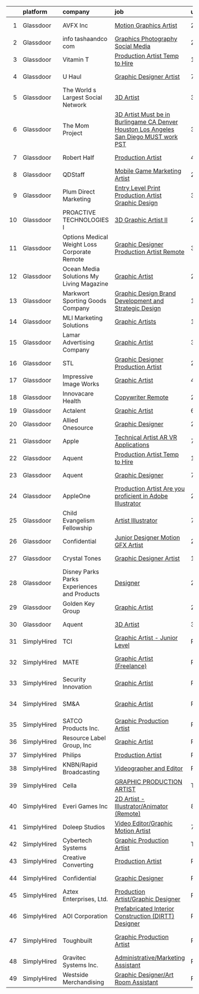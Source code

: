 

|    | platform    | company                                         | job                                                                                                                                                                                                                                                                                                                                                                                                                                                                                                                                                                                                                                                                                                                                                                                                                                                                                                                                                                                                                                                                                                                                                                                                                                                                                                                                                        | update_time   | location                   |
|---:|:------------|:------------------------------------------------|:-----------------------------------------------------------------------------------------------------------------------------------------------------------------------------------------------------------------------------------------------------------------------------------------------------------------------------------------------------------------------------------------------------------------------------------------------------------------------------------------------------------------------------------------------------------------------------------------------------------------------------------------------------------------------------------------------------------------------------------------------------------------------------------------------------------------------------------------------------------------------------------------------------------------------------------------------------------------------------------------------------------------------------------------------------------------------------------------------------------------------------------------------------------------------------------------------------------------------------------------------------------------------------------------------------------------------------------------------------------|:--------------|:---------------------------|
|  1 | Glassdoor   | AVFX  Inc                                       | [Motion Graphics Artist](https://www.glassdoor.com/partner/jobListing.htm?pos=102&ao=1110586&s=58&guid=00000181518722a48c3f60d74bcd6217&src=GD_JOB_AD&t=SR&vt=w&ea=1&cs=1_2b88584e&cb=1654930220030&jobListingId=1007926262434&cpc=7F406056C5176881&jrtk=3-0-1g58oe8mor0rr801-1g58oe8n4r0l7800-dbab5dc2e8271f66--6NYlbfkN0Cp_WSJKd_Pz82imZmURPbhd3kYBsiZi4lpMLOH6vOlLMqbuwfEg4rdSTUnp_WncT3NkuUY7tQpbu5AlZUjzXG6VIVleUHLOLB7IMddSUyqaUi5Ja7yZjAmPmTGNmPSdPS9gdz_2ZDJCL88lBZNb_gWUlkjI-oMLeDuPm554Tdw6501ZpYqIGkv-Rzz4ocS3TO5u_sGLC4ZCX2K4k2MNjCMTgPaY1kwXVC1cxU-tizNMmUqG80rM3-5AbAUss-AXxnkzZ-_KwqMQFKkghbWtm-32ABa2wHuScIDsQOGUEabAhbD3o-QHTWKj6FTDC_REXA4AeU--S5NQjN27twPCxIQM-U-eUoIsDmL4ZOpldve2bKmBqC6UE0wYpt9-NmVXxgd9cbLUy0-wSc5j_qqg1fJwuv8GurdLcjAY19sSIIg5ulZOF-gvCDCTkDdRw9hGu_CNiUKSPBWvH3HkwK3EOqF4xMQS9HARfhAUn71C1o8a5QNPDrFMdq88WjoMVfjvcOjNmosSEw_xg%3D%3D)                                                                                                                                                                                                                                                                                                                                                                                                                                                                              | 2d            | Woburn, MA                 |
|  2 | Glassdoor   | info tashaandco com                             | [Graphics Photography Social Media](https://www.glassdoor.com/partner/jobListing.htm?pos=111&ao=1110586&s=58&guid=00000181518722a48c3f60d74bcd6217&src=GD_JOB_AD&t=SR&vt=w&cs=1_03475647&cb=1654930220032&jobListingId=1007932622990&cpc=A938E184CF850189&jrtk=3-0-1g58oe8mor0rr801-1g58oe8n4r0l7800-b5adb2ab91ff0cc2--6NYlbfkN0DK2C-pmrF0sqrfJr4Li3c4X7YMnrkXddQXZaL_6xg-NZtklDZSx_yiPocXKeJyu8FUgRoWISCA0cnlmpcHWg4DlysMp1CUMz3bvs-mVqVZhHtp0TIMTeSzcirHbafNKntrY84WXrCqzAuJAH9NuDkGoE1mEygd8KEVTshAkM92zw_lHzqmSbxHKfqPOGbXe9CzA-yPArUkrVvxw_SDaDzT2sBD18KHkAsTIrWuTo_6_SWsfTK0r9hnwgWrwRjFcNqUf1U3Kd_8Kf0BpxdHlqDR4eiCZwjjfCO7wf46A6X6NlDzmx_Evf_1PLz8lI0p1T4qTPVIKnFxzueFZEj5bwKP7DWuPyIDH9af5UBWBNAQkFBvynzmOokKOe8GUEu8ijTyWOZelBLw44quwAjuZ3nNv_dz9B-AlLC8xzC1FtXeH9kLdMrPzagZzKgF75Sa-Gpj5XimMl6AY5VYcDja3RCknCSOgbb2p5HTsUjlZvP4h9iGW9MITk8ZkhNT40NquAeuNf4KJP2LgP8ONKismhYHz-n6ywE1W6-AHYNCKD3bRo7ooxqRt2JSaHYH8SU8QSC8y_3lgwAgS_yDtb8BhXYLp47ZYeaVvGhuh2sMknxAXRTLj9CS-wTf)                                                                                                                                                                                                                                                                                                                                                                    | 24h           | Glendale, CA               |
|  3 | Glassdoor   | Vitamin T                                       | [Production Artist   Temp to Hire](https://www.glassdoor.com/partner/jobListing.htm?pos=130&ao=1110586&s=58&guid=00000181518722a48c3f60d74bcd6217&src=GD_JOB_AD&t=SR&vt=w&cs=1_d55dd0dd&cb=1654930220035&jobListingId=1007929828108&cpc=334ABAF5D42DC775&jrtk=3-0-1g58oe8mor0rr801-1g58oe8n4r0l7800-80b4b259f5b0cac3--6NYlbfkN0DMrcEu7yrtATojKJA7cEzGQ3FdRGWLh0CZQInL4ECGI6k5tN82kdM0OKoro5eXmjq8qgvVcJv7soaDQoOT9IJYu4OgkKBGr8ROpPoHV7P0wo-KgIwle3lUnqva9VvlR7so19wfxzIWywOItfuZDo9gbYdWR4akK9s19ALW7aq1AsrGUFvmgVC5gbPcDOHQrVGrXCIRHJbNM6-ZbbiB9ieacyoVzTaAjGRIv13u7UuQH98bEcs0eKxr6NAJzJW94-uyh9R3pskWufkGAjs7Us-czf4hX2_bD-Cw4afdwJDor7w6CehQTlll42Yobde1hN1uJv7Ry6jA0Gm2qeTmrU9lLJWrcP8YSBiSfLAXGZGyxpEFleW2IMEtNHnPyTpb7THrjNHURvBFMfUbMEVsl_MdA_5kmKXxpxrI4d-uURODCKCbqhyjuMJwgIRYSC_m4LwaLzQkgazAXXlk6PC1uHx_)                                                                                                                                                                                                                                                                                                                                                                                                                                                                                                                                     | 1d            | Remote                     |
|  4 | Glassdoor   | U Haul                                          | [Graphic Designer Artist](https://www.glassdoor.com/partner/jobListing.htm?pos=109&ao=1110586&s=58&guid=00000181518722a48c3f60d74bcd6217&src=GD_JOB_AD&t=SR&vt=w&ea=1&cs=1_50831c78&cb=1654930220032&jobListingId=1007916344584&cpc=76BDADE3D6D9A820&jrtk=3-0-1g58oe8mor0rr801-1g58oe8n4r0l7800-8a76b55ff389de8c--6NYlbfkN0DdoLzd2nH_jHSLwr2EyTkavNA8xpnfBmQyA5D2SPCveOxHL4tv6IjMcKZQGFW77gFFHJHXnCS-11Gi-s2fYfFgdLyAedSMdsBX1FCcFZZYWUINUXZ3Qs5CX-e_1B-Wir8ng92LG4me5RD4BvtuuQLfB1ky7aTDVWdhKTERyWA9AQqPBCnNurfICzhuApAMIwMYcVMQUe75HypgSa78yBa4yrW1isdcQGbW38OJ9NGU4gg6FIDf8Iipa4xkHzdX3OG9ESYwHPWGtY8RJ0YlJXM7d2Niimezwy4pzWYPDXQqPVs--0rzgqPSLeDHRw8ORgX0j27JGtPxZNxIJ2aG19OHHzkt8tgwzXCBnhGGED25IFawo43D9VkSSy7pzq5D0j5pZ3Drixvc2g1jP5KIRRIH4FkeeTXCmg5K64xdxPpVfhs7NkIGsR28SgXw56JdpHQAUJTE_GDBoR7FVb7k1th1z94SIw0bPTRvl7H1ckzjM3fWWf6dT62XvQGZIRzTMabh_MxpymeEUitjmv_3_ju81nbJj2t3Uh8%3D)                                                                                                                                                                                                                                                                                                                                                                                                                                                           | 7d            | Phoenix, AZ                |
|  5 | Glassdoor   | The World s Largest Social Network              | [3D Artist](https://www.glassdoor.com/partner/jobListing.htm?pos=129&ao=1110586&s=58&guid=00000181518722a48c3f60d74bcd6217&src=GD_JOB_AD&t=SR&vt=w&ea=1&cs=1_49616077&cb=1654930220035&jobListingId=1007924957249&cpc=6FC5BA77C9A4CD78&jrtk=3-0-1g58oe8mor0rr801-1g58oe8n4r0l7800-858c380c038b388d--6NYlbfkN0DSgjPPcnEdvoK3uuxfISLALE6pB1FR7YSHOr_tSg5_QGIhoz_2VqUepdcKLBLI_zSSVFw7-WLb8BIRAvvetqTWu7iJUAIU9I4_3r0Dct5Lbsdfz5WJSyWD7nvBD0cL54Gx-UtGopiPAaZsvuw8Rr_dnhjUARZaG5grSEGD9ZgUiy7Crlt50XLuG7W55mdrJ8pJr4qwAg4CB5_N6YqDa86FegB6BpMNkzD-5GN2Ube26WQ3zxIU0O6JVQroz0W37QxGdpBT5RxCxnPoovxrfGc5NJ4CkEoxouV21vCMrm56D5wCFf-DVvfpRxn_P76VUspoce_G2hbSIgz04JCJAAjc6ZQgugoLSV0X79DTU6uT6xhrHR45F1cDtFY98K5IJ7n5wQDR1ej_XPD4-NrF74inIEtkvQyZ5eZdPKXU1YkG_95Pll7e8hwuxVhexGaZ8leowQzkRLSLBhlncRFVuhvLARsJw8ao0YRziaTCPwWx2dMj9ohIBNmjPgGhQU8UnQxQIzKTN8wzOhlj5DMA8AD-BT7VWaJWivAvswN8p2acyPq-OHGgW1-9Mjd0nVTwxC0bbZiAwm_TyNDTgX1Ejj0Y)                                                                                                                                                                                                                                                                                                                                                                                                                       | 3d            | New York, NY               |
|  6 | Glassdoor   | The Mom Project                                 | [3D Artist  Must be in Burlingame  CA  Denver  Houston  Los Angeles  San Diego  MUST work PST ](https://www.glassdoor.com/partner/jobListing.htm?pos=115&ao=1110586&s=58&guid=00000181518722a48c3f60d74bcd6217&src=GD_JOB_AD&t=SR&vt=w&cs=1_fbee3c02&cb=1654930220033&jobListingId=1007924745062&cpc=4B86475FAF393599&jrtk=3-0-1g58oe8mor0rr801-1g58oe8n4r0l7800-c22d9d6cd90262c9--6NYlbfkN0BDp_epf89aHDQhKpPegNJQ_ldQpEFZQsM9OcONMGxWx6pU56EKHF58QjVdAUvn2gX4Hp8zqE7BuBQ3iuLx9XPnUqhR3SKgRWQN4pv_X5sWc0fM6ny78sHAqZsswZ8L0jJgLQzsJTZ4yt34_lnJdCZPw2Wcp4-8g3-TzoN2FX5gKfFOwtmDdg_OoBS_-ixmQrr3_IWV0NPtFfwNjvq_w5rPwD85jEjVGhbOeog64Em7EQiCFPI6iyyI9xbGAdDd4Pujg9-l3shU7SjClugMFGLXqIK0muqx3ORYl67Fl9EWB7IcXZPcklMunUZTRyXb-61oWvVvt3zQDjaNoZhBNKl17ikzjIiFWm76zuBNVyzaPm9UXxkDZqxivCDezSew-d-jwRCuQTQxtHQaxihm0XmSnTp_z__MBGbxWgf7hnuLg0gTn_Iuh1CWuGPv2w4qh4FzJ_WQNosQqgytWYoMBV6lYBSe8GiQF65evPgnXpYp_jqV5VIfmDl9smkUL5roSiJtpv3hbG5LneED0mjIeYkY6D1rqQXSslyPFeQ0DE3sWZrkfIbYr_ONNHxIo1S6qeRAl0t_BBED_A%3D%3D)                                                                                                                                                                                                                                                                                                                                            | 3d            | Denver, CO                 |
|  7 | Glassdoor   | Robert Half                                     | [Production Artist](https://www.glassdoor.com/partner/jobListing.htm?pos=118&ao=1110586&s=58&guid=00000181518722a48c3f60d74bcd6217&src=GD_JOB_AD&t=SR&vt=w&ea=1&cs=1_7d5ccab3&cb=1654930220034&jobListingId=1007921126142&cpc=723ADC3DFE402989&jrtk=3-0-1g58oe8mor0rr801-1g58oe8n4r0l7800-9e620ca374cd7825--6NYlbfkN0CpzDdaQkua3np5pkmj49lKioZwmwxQ-yx5plwbYmV_M3J4KuacFLtDcwqdyD9Va36X3bpQxvPOq9Hb4qfYK1amOudV1KjVKTd1lBn4ONqNlO6-zcQXBAvyhHaPcigul6WmYG0kd813byP-DC6VL3UAFKTuI3RmxMKMXfYUJSZYJBVZg-4ubJb7ho5rCwTFIpENtncqulr1vPG7ObMU2YocclzAw-Vm_IP5EJoMCTSFxSq9znpjsrqy-KbimK_bgkys5JPzrTXT1uGwsNDMj5rD-zwF-HyKH48ttetXKhy0EjyKQFrC6BZy2jnOhZMrg31LYQGmpX28INdGP0mued3kxMWyKhUyOBCEfgS1S_8SXnIYIVa2GG3YLsGcg4WUtVeA6t20fgGG2J_svt63Qd0VXqgYNamu2oBPUS-ztvqGx6_bsLyi0nSEhOjijUV-9Wr06z5d90gjsSj6FgTRbnvJmG5jmCEmjKrCq4k1bVyBlPt3aZs_ANkKJCjT7xdTI-tsK_pQQ0SSmBwD4jEriOtonA_7a1oP81DB5T1CjIRDpBOeYz7uONIv)                                                                                                                                                                                                                                                                                                                                                                                                                                               | 4d            | Danvers, MA                |
|  8 | Glassdoor   | QDStaff                                         | [Mobile Game Marketing Artist](https://www.glassdoor.com/partner/jobListing.htm?pos=112&ao=1110586&s=58&guid=00000181518722a48c3f60d74bcd6217&src=GD_JOB_AD&t=SR&vt=w&ea=1&cs=1_c65476b0&cb=1654930220033&jobListingId=1007925681453&cpc=D69957E0862862E0&jrtk=3-0-1g58oe8mor0rr801-1g58oe8n4r0l7800-d4cef82acad1337c--6NYlbfkN0BK9GXDcakwdiqmeo8o-2GvkYnmPkq7xevAHdeF_847qgEqLohpJSeRa_4UMspghyFw5UsPEDIXN0E9yhOL3jdh8DAyFyS5rO5tQv08Yr52lr5JbCFugtYaqDo_i78zFnbSqbMVre11TXZYK0hFJ-gQ68MRkljFqI6g4ti_YJElK0M2-robKPaMYcBLySlcAcATIlVenxGbhTshPD0opdJbLz0jQYOCCyufbO1qFUaTgsnl6eNHDbKr_YAl2B4Cn01qAM6KwBQY4SxLf9isg6z8qMhaRjQgMRriu7kuIzcCkUTIiaXUViECVR4fyzaE_g1iWQmgo59MluP9c7Ua7VNgf4qzLux0CbCjIVPAmdSnmDEamjdcz3pFedZQNHDN8V7LQwGcli4qY9ThpPggv6RYHqsqgU_RrO4xP2XtaIy7VikBv9lHqaWi23qX3SHxyHQOwHkA-4xagmQJ7-N4i6Mwo6BU_G4gPlUxjGIbVbVyDw%3D%3D)                                                                                                                                                                                                                                                                                                                                                                                                                                                                                                        | 2d            | Las Vegas, NV              |
|  9 | Glassdoor   | Plum Direct Marketing                           | [Entry Level Print Production Artist  Graphic Design ](https://www.glassdoor.com/partner/jobListing.htm?pos=105&ao=1110586&s=58&guid=00000181518722a48c3f60d74bcd6217&src=GD_JOB_AD&t=SR&vt=w&ea=1&cs=1_44035b09&cb=1654930220031&jobListingId=1007924158190&cpc=292036AD7E8A5303&jrtk=3-0-1g58oe8mor0rr801-1g58oe8n4r0l7800-025b2854ab4af68b--6NYlbfkN0AkNekLWFCmja_zhTmJDlgMhuagNtasBphCgyw4ng3mjntqv5sr8qIVO5SNn1iiAjedUhTsCA5gZ79dluTgbpx5EXZ-VYMiA8ByR6JmhgRiaOkDz7wv8r7tQT2lAyGsK9ePRH8nnvvUznrS_Y0Pvy3w0_wxkTlrM8KULBc_JdGcEenF_tORw6z69AYtLFere63JUzvVEYqzpuYSOT5dy0hmy2V5155E0xm_DwaRXSObOOCL4h8s-zubgDqsNN3jXu0u5S8OuKvKQpQWOeQ5yZHqTw7mD51csZY58m44ps4oPyvokvqSJsYSOK78iMDYXwr6Uykdrho_jAzOxR8d797L_1sDrg13KcpwwT-iS3cMe-Myp6C7_BPiof6qZs8zoCSExAaLHKydG4wOnTLSoBDvgURBTsXXe9Wga4pQVV9Q3zkMsN_UyKL7SUmAZGzSOSsJP-IGqvO3F3p4uo_Ds_d1LoSjoE5SECEHIvve6YfhD__1aXtr86aw97a0fSVbS0mYlzO-dBESOtvpAWYSUrYjmWEbBzKCEEQ%3D)                                                                                                                                                                                                                                                                                                                                                                                                                              | 3d            | Fall River, MA             |
| 10 | Glassdoor   | PROACTIVE TECHNOLOGIES  I                       | [3D Graphic Artist II](https://www.glassdoor.com/partner/jobListing.htm?pos=101&ao=1110586&s=58&guid=00000181518722a48c3f60d74bcd6217&src=GD_JOB_AD&t=SR&vt=w&ea=1&cs=1_1317ed65&cb=1654930220030&jobListingId=1007932102258&cpc=B72124DFC812C29A&jrtk=3-0-1g58oe8mor0rr801-1g58oe8n4r0l7800-fc57daa599a84766--6NYlbfkN0D4rPC9Q9uQLlgWvNxCF4dREk9VHC1nFTR2yi_SPW4ovZYWOA3md7j5hYSoLFTy1SEpb-D4i6sDEn5sJ1vn8teXPWlHwihRT8KRIC-Xf9leLufGRP-m0H2SuQsaB0VTanm0DP0HU57Zc5WgqF_pVlSKtSKKK-Qww_d5iwycywxM3-e3G1LiDZfnGx82yq7cekhM9_bPLJuGwWkaB53OfdQqszNUEcThA1nW_L155wADaaYcB0zCzPcqcSXEvTAYGh6csbtRoXgBh4E5L2xacL9ZpWoR_L3Th-KnDs2KvCOF3P5i6AL8MYBVroian5t35ywPg14DythAysE6pLjb0M8YXPrkwPtWRmsheVzTGrlQb0iMC1djNGvrREqFMyDDCoRhKo6Q49bX98AJPRXPMBrMudAcUJIzFDDTWsfQiItgouBrNgT0jy4TgrTB7iTjTv5AHUjosSZ81__jY_pF0nusGR0OqAnyL0QKMP9AHYomHFZE2gnecdcpn1hGK5FOz1xCRqLNoLmZ4w%3D%3D)                                                                                                                                                                                                                                                                                                                                                                                                                                                                                | 24h           | Oviedo, FL                 |
| 11 | Glassdoor   | Options Medical Weight Loss   Corporate  Remote | [Graphic Designer Production Artist   Remote](https://www.glassdoor.com/partner/jobListing.htm?pos=106&ao=1110586&s=58&guid=00000181518722a48c3f60d74bcd6217&src=GD_JOB_AD&t=SR&vt=w&cs=1_eeae5432&cb=1654930220030&jobListingId=1007924226699&cpc=1120CD366D53BFD9&jrtk=3-0-1g58oe8mor0rr801-1g58oe8n4r0l7800-2bf8d94c5823c0bf--6NYlbfkN0AmAiFrx6EDHmlxYwsl_Sd7CYI91iAkAKqr5ypBzonM2K9-h3HOtVLToDNI3o_6pzCXzk4SrtVfH8J3kFo5wEMzD0DvpkXXecRMRlEjc7mH5J1zl8BnTgvlx2HxHTYNpVDskgwnFMZtj7k9Sc_s5P8ya22oMSSDmAVyrsZbNQaW9oTPC9sKCFNLDXQlymv8J1yXU6WCdK8IWkrJtdaT3pg6gzPB83mx2nqmrVnqGnrfKu1YMnxBKpprYddpVdaeCGkkTJ5SLnal7XDfHijvO44s6eNYQA6JtxTIAVHMZSOgn61Sb50jMQfx0qwH613GOlw4wmGANNomE9quMiRSsfLKA6jPfMcxBd94oGj0oz2eLA3rnmP4sUCC8O4PfyYtdUOcrbP5t1mEAt2lEQhXZrkVPrdv_XgB8kV62q7DEYj-wekLF48rqKQmDntmIo2pKQ2U0BNjQ-MHIOilalSh3m806fzOuMgSNB2ZZ222FkJ_Sxq76vaFcbfKwT_FVHNjEVO7HVDkznvFmPBsALaEUhlyNQz7IKd_Ine7XYt_upGYgU9f0cLNTxIKIP3tbyZw_t2nSXCEBrmfPu21Sk69Rpgr89QhucooFAvGKsceKpSCdLmffmfem1kGCmAEDqqT0YwxqOJxDnPHAw%3D%3D)                                                                                                                                                                                                                                                                                                                              | 3d            | Saint Petersburg, FL       |
| 12 | Glassdoor   | Ocean Media Solutions My Living Magazine        | [Graphic Artist](https://www.glassdoor.com/partner/jobListing.htm?pos=110&ao=1110586&s=58&guid=00000181518722a48c3f60d74bcd6217&src=GD_JOB_AD&t=SR&vt=w&ea=1&cs=1_9ab740d6&cb=1654930220033&jobListingId=1007925950140&cpc=ACAF1607C5C1E404&jrtk=3-0-1g58oe8mor0rr801-1g58oe8n4r0l7800-eb879306b9d7f423--6NYlbfkN0A32pofIWc4FEEEA6gblhyHUZWp-EgF3CT6QfVh9Ajy3j5UQyWt9sCGvIZc-JbKtUDxlc8BrD0GE9U5AWz8hZoad27a9fDBulRHTb7P6dyPyElCoSVfNOvljtC8rDEHVOr25TM5gN3fSBRkaLjEVFhQLSXzpRJ9VL4mVJ7HRrL1wQ_35y9PkJNQG2_KSpIFRK4wFXg8OgpkMh2oZLwLh3N6BIo8fBVm6mr1JjyfKVruCkABp5ukjh4NnurzHViPaxuMBs1iu7X6egx559GS4tRrz_5XVGU9Ivx5tIUD4kMPSG4wSxn1JUkKGWM96O5O5mNcY9rIQ95vj1AtWMEg4bH8ccqjaNIn35LxNgaH_LdvHUzUfSRO8-8HGneJuel8qEGDcPU3IXtG5CPhbJ01n2jeAWZl_Xe79MMKTtGorNe7Oj45pa-puU6NNSIqGaPjdmCL9KVWGlfF4PG4SvWLTCiz40SL2i5-8Vg9fwdp9UkI4RaC2yaMFDKoHCX1CZKOPrk%3D)                                                                                                                                                                                                                                                                                                                                                                                                                                                                                                    | 2d            | Stuart, FL                 |
| 13 | Glassdoor   | Markwort Sporting Goods Company                 | [Graphic Design  Brand Development and Strategic Design](https://www.glassdoor.com/partner/jobListing.htm?pos=107&ao=1110586&s=58&guid=00000181518722a48c3f60d74bcd6217&src=GD_JOB_AD&t=SR&vt=w&ea=1&cs=1_0ab5f737&cb=1654930220032&jobListingId=1007929692642&cpc=C5F9C09AE97B3D2F&jrtk=3-0-1g58oe8mor0rr801-1g58oe8n4r0l7800-fee509ae2571e99c--6NYlbfkN0A8WYZ2rpQsuIfnqsCApCWa5a0-5gQDG9ubXTgUlplDkWYANOFKxeqHplWuW_QTRjwPL1i6OKgVwFdzMe6a9o6z0SWaEZvsMBPC9Y_oyUa4xczndG_xzcfyBTBtH52YLAiiuBp4e3bJk0P0PQhdkdIr4QGIUVy4zUX5zrgY5AOkVdmi2zBtDwkJmnudGi3z9yF10ExX7-iFrjZpgCeQeJ3WY_n5nxZvkscgFF1SGJzXj_IvDvYfZtjVU2zC3oKuZwBTIIla0F2MWTb_IR4d1YOCieRPhbcSY3h5dQV7grAEx5JMETW7KiYuWeUwBYWjiwJSNr4jeFTUj0sYkw3NjYjB-tP2biwbReIqbV2biveTiHayC5Ri8fnFmozdk4EVuf1jZEwq8ULhxuNGGZ-1m-DTi2pCLDAfAdWJ-IqKE66xELYC_7-zYQMyt04NAFDjzTUNN0mOK2UXwc7kZw-eDUmmUwiDECHWx7xWvhT1m02ngBgTakZwvvHEjsVq3JlLYWw%3D)                                                                                                                                                                                                                                                                                                                                                                                                                                                            | 1d            | Saint Louis, MO            |
| 14 | Glassdoor   | MLI Marketing Solutions                         | [Graphic Artists](https://www.glassdoor.com/partner/jobListing.htm?pos=104&ao=1110586&s=58&guid=00000181518722a48c3f60d74bcd6217&src=GD_JOB_AD&t=SR&vt=w&ea=1&cs=1_34f12fc1&cb=1654930220031&jobListingId=1007929005162&cpc=214153447B1391FC&jrtk=3-0-1g58oe8mor0rr801-1g58oe8n4r0l7800-460c753043d52d4d--6NYlbfkN0D4nuovUOU2dPryPr7-xanE7ZFWASvaSyNm3BqXIbrO0qNFKDooDctcneaIxhT7dfiKBVguj5l1oi_Re1bA7JgRsGXiihjv9wmhV1IONOliwxOzJXDyq4JUUvQqsgttOJ03NS2qzBoZ6T7ueT7P6EONB5zQKZkoIHpaPrPdi_Ms3yuaq9ChyBlFt_KZu92USYfn2N9r47ignZh-tuNnVzp6O-imBQwIBL0gfOGqN9gz39s4ybZQJZd3RDUNHTBt34ApaWLhINvxNldvI2TX8nDw-SZYx5KVAbksSAU1cGAaWw2gsjILsBHY_XT4Fu1sbLskvaVtpKSzcGTXWZ2_UhNO6iUvLr8D_XoYM5LbsJNJ20xbPxo9_N2nwo7e0BHOg9O5jYbXI_olTc_ZBEeV4cKsw7IKBEjE6-ZOzym_Pqo9al7OQHNmni6pMc-_OotUrW4h-C4PGYZDFffir4lwryOWCMMFWIeEtPyv-l3ktnHzruHpwAl5e1Sr3H9OcwpPlfk%3D)                                                                                                                                                                                                                                                                                                                                                                                                                                                                                                   | 1d            | Tampa, FL                  |
| 15 | Glassdoor   | Lamar Advertising Company                       | [Graphic Artist](https://www.glassdoor.com/partner/jobListing.htm?pos=108&ao=1110586&s=58&guid=00000181518722a48c3f60d74bcd6217&src=GD_JOB_AD&t=SR&vt=w&cs=1_a4f16782&cb=1654930220031&jobListingId=1007924659233&cpc=F7A2269C793D5877&jrtk=3-0-1g58oe8mor0rr801-1g58oe8n4r0l7800-44c66324984db442--6NYlbfkN0AlSEHhhY1yHAA5lOBSEN9GLwz5jqd79F1Icsf8vBaraa97zJZ7RHCBUyaTjEkg08GOOd8pd2vQ0pvX85HbOWBOUxIBFp5JYdQcTQ9leSjeBdnGoTq6B8tdxFf79CvGi5Bh2MeHDSKuEOl7OCg4xXK5fm_kM9T0flvxHTwLz3VZEv8i8d4vPbqyJSaAe6mPu0G_uGKck5DMEDUc6HNe0D1yNXDHNTn-0e7Zu3VMpdvQ88zyXMRamzy5dBiiPB8NGPIC-Q1IIWMalt6g1C5FLtbhuAxFvPvLHigLgv_mGxrgYKHcO6MHsplSv0l7LpM4nEm8MpoEvlm3QKxq2GuCCoQ_iqiXotbN1_6zVIAJccnX9CS0doAD6w6Pw-jU6mzZ652EP26L4fUJbEyHDlXBz9tIVvDhh6h4IK1rVOHGWwA_sdH0sIdQWeYkZ5ChD8gXubh4SChmOZfmbw5q5CSowT2abCw0t4QFCWgyJ6OghOYbsOpLbuBfDklhCV2RRAy1k5ib16qz9NE-grpU7NkLnWlSLuQGrltuR_7ymwxW43hBLAuB2QYO14WfvixDB3MpBESQwjIZccaG2JzfcxTuI3JmiZ7_Pl8aYQhWdf7E1FZJNth0RnSVSNTme_gZAGisfmIJqNoZsqFZXhlQQWyQypsqkyELAxaIrDXu5Pvep2coVjVXVBYx8VfCVWplEnjYikjpnnkqVMC-HXMiE5Dwaw0vzxxHuUa5TjI%3D)                                                                                                                                                                                                                                                                         | 3d            | Baton Rouge, LA            |
| 16 | Glassdoor   | STL                                             | [Graphic Designer Production Artist](https://www.glassdoor.com/partner/jobListing.htm?pos=123&ao=1110586&s=58&guid=00000181518722a48c3f60d74bcd6217&src=GD_JOB_AD&t=SR&vt=w&ea=1&cs=1_a83f0243&cb=1654930220035&jobListingId=1007932080273&cpc=9DC6E4D8324653EE&jrtk=3-0-1g58oe8mor0rr801-1g58oe8n4r0l7800-7ac9f1a0490cf841--6NYlbfkN0CLppFco1JSXZjbcfvmRnd1cMSE_TSClu0xNGbU2mf6LfZt-GuGTDodmouAL6E5HUBbQTnGwoAzr4IOAkg91V2sXIYXf-RrgFbeHeKOag3HTQi9BzIyEQLGKwJEtCJ045V-WWHdJuNu2ha2tn9NVd8-TeUCnO_lpaSkJ3QQCxrsX-0j2jlDHN2KbjUYSS25SZp_KIYh305Ok7nlLyJ3FjgqqzWOJglZPdKWj5ar6-W4OQOxfny4ImzTsiY4thQe-Jg9Ol7yIaV-Cv8mzoTSGLbvYGEBcpjFkLvDjD74Bj2QYaJdkvRXt3NReWEuOAjxaueq67Wcpn5lYY0Tph7c8g_f3gD9unli-8PEukwrFzdXFbCXj8om8xIwbJmPeHB2YNS5eckCs534NfaFLw5GiSYgcpFSCpposuHwq_XLkR-U3MZeKbkx-q0HoyCI9MgTEJZlH_iB3D9sDIcU_i0OkG0wUxy_m721uqdARB70GuH6uCXKkhLxhhT6req5rnm7vE-MHu_EaspdBw%3D%3D)                                                                                                                                                                                                                                                                                                                                                                                                                                                                  | 24h           | Urbana, IL                 |
| 17 | Glassdoor   | Impressive Image Works                          | [Graphic Artist](https://www.glassdoor.com/partner/jobListing.htm?pos=103&ao=1110586&s=58&guid=00000181518722a48c3f60d74bcd6217&src=GD_JOB_AD&t=SR&vt=w&ea=1&cs=1_08c0b279&cb=1654930220031&jobListingId=1007921418081&cpc=1EC006BEB16B588D&jrtk=3-0-1g58oe8mor0rr801-1g58oe8n4r0l7800-e0d18effaf01f277--6NYlbfkN0DeXU0vMxLyKhfauY-dgUBa_3v1DHLtGGo4EP_Dl8CiY1CXhE0Alsdbjy7Ur-KNcVzs-wLUiW2Mefs6iQwK_mo8xhAovOrzAFQrhdTk4VH83DKzELDZ_NDLLUl0WffRb3H7p0-rVBt3fq6h4A5lVX7_XdlJRP_iNPQg2fSMdPbjtYVBsM01NjMBFJPQwT_gnDceBzGsBLP0nz5l4zpdvY4anFszNR3WW3yMsi8itpQ3GNM3Z4vpcbdCJHH0dbsoB1As-hzg1S9HEv0swqZpiQckFhgi5r3hrVQomg4BTlWYEg_nzALjjkyQz97KFSJKI9bF3VXttE2fgTA23VLCGEf-rrREVpHnrXKGfL7oBO7QAvXr1HtPmit9T8ty0YUCJqIZnX4bKIDo7JzU3civujWzI1Lo206KHAg7PBZunlFmW_nVQbqVywcjKk22dXruJsLiNS4gX2snt2mWzB3HkTt_7bofatrZDsthZLh8nMTsm28sdMTTHZpKNn68gSlM9eQ%3D)                                                                                                                                                                                                                                                                                                                                                                                                                                                                                                    | 4d            | Tyler, TX                  |
| 18 | Glassdoor   | Innovacare Health                               | [Copywriter   Remote](https://www.glassdoor.com/partner/jobListing.htm?pos=113&ao=1110586&s=58&guid=00000181518722a48c3f60d74bcd6217&src=GD_JOB_AD&t=SR&vt=w&cs=1_659b80d1&cb=1654930220033&jobListingId=1007926372220&cpc=A65DF3A704A48F9B&jrtk=3-0-1g58oe8mor0rr801-1g58oe8n4r0l7800-672ea568b117599d--6NYlbfkN0BY8SMHGet_hbalVjog_MhBW8Q2tuy8hln-z7q80f2jk62yBngQHB_2rTj5JF7sSxjKuEMUOtVkOa61vg4aMdXnANOpCP2PjlqExh6iGtyXEvxLlaPAeQ3f3CqZZwZwEaAC-ArPEjOTvpXgOnq4lh3mWwFqqzqZHNGuxwIDOgjmCzVwSv4cLQqQe84YkAhD4iQgyY0cObAp7PbA9k5YUNrFUX__qX1FAEBPXWNRsNFFn6FPvcggeCDX259zmNppDz2j4aLgX3ybTx31xzQIKsMkQLun_ICjsb6iIkR2VqxWJoECuQAp0n7YWoww8jF1AoNF-8Ob9w1ILlxoJ5qVPLoaMoTR5ww5a43kuRHR64gpr6X5fWOZGAwbuA6p6bbQwwauBwmgJfMI0kcuCaKVDm51s98XNFvPgsLwMSizCC8xNspQRu5duZCOXKW3DSHfXRgsY_Nif2GohjqPVTPl_iPUjPbhMaZFLkRTPb-VVA7ODGe_N_6i8OyrDAVrJGQ0MPVcVwU4Spa_qfaEd6_zSTSG)                                                                                                                                                                                                                                                                                                                                                                                                                                                                                  | 2d            | San Juan, PR               |
| 19 | Glassdoor   | Actalent                                        | [Graphic Artist](https://www.glassdoor.com/partner/jobListing.htm?pos=127&ao=1110586&s=58&guid=00000181518722a48c3f60d74bcd6217&src=GD_JOB_AD&t=SR&vt=w&ea=1&cs=1_3664d50a&cb=1654930220035&jobListingId=1007917526077&cpc=334ABAF5D42DC775&jrtk=3-0-1g58oe8mor0rr801-1g58oe8n4r0l7800-3ea5ef82c535fbbb--6NYlbfkN0ChYVx_I3yfZ_JDY3EFoivtqvi_stwnZ_kRt8Dowt_l_d1ydueao4NE-oUleRJ4yhg5jwzhgOLm2F4fOKcRBoQV8Yn9AgILnP6MULVtZsuXcfS63tVP9BfPg8NQsXLXUeNepZNRNEonJEepW3A9-4Xoikhr0ey4jvZ1_R-jtiMwnvXjQ5x-s0xsoAJF7rZXdYHrMPajCDBXmAJA651xdDNqLkQ-QivgxRUvOaqjRaRU-ZlZlFoB34UxUNmc13VaS_lmBeVg7F9rlldLum6oIHXqzOilfMWYuHOGXGb3KJqklH3df7gDMK6BDiDLFPXjDlGy1ePAqd0SpPLu_-ST-g3fJeBpOeIHGMS3CDr53GMFJxIlw-9DgAzDc2VzR-Y71z_-kvCp-H9bWelR5vQRBDx4Q2usW8k5vl_kNy57EcbVqkHzMZ0MG5JDL7K5MLrq1srQY-awZ6b2gNXeyIgh6eVxs3tcqJ0jtnbQR2iAet6OxEht-M3robeKEOZtCVnBxrmW9lnhlrrSUMwVIgQAV1f6dLW92atZQ_K7DWJqNOxy7wzzpOS0yvbAdfIRnpXUhzW9ifsXXrOXJCwI_wbIVY7APw6Ugmg_Ot3kl04AFrbr28n9GbAf3YuA_No7XacqpOqicFVZjouCke_IHAapG8DoSA5MDL714MOL7jPK3e2t_svkC6BjD0v8G46fnA4kww7SbWXUqaoAX1yTG-6cXrggDSDgPKh2LAhHlf6_w5etiblG4YhBeUGbOJ3LxcCv0He0Wfmv5E8mmphcRtMyQxEF4OQ4hwIpbrmtDz-4IpJSBuNQb3oA_8tuKprxj0Lge_dEkqz75ALJRyBgUy_Fwk-5ZSlXPbac58AstiBQ-PVMjzXhTXVpvAG_sSmUChfyMdBQfUOHJJhgik1Lyb-Xd_5aFX4ZB1M8cRBQtL9HYFXs-lcmc0q52TapMqKeZPbcuXsnZ_yBoenGbiZZ7quYRRytzHpgPaL1aBE%3D)    | 6d            | Corona, CA                 |
| 20 | Glassdoor   | Allied Onesource                                | [Graphic Designer](https://www.glassdoor.com/partner/jobListing.htm?pos=116&ao=1110586&s=58&guid=00000181518722a48c3f60d74bcd6217&src=GD_JOB_AD&t=SR&vt=w&ea=1&cs=1_2e4730b2&cb=1654930220034&jobListingId=1007932278915&cpc=84DBBAA61F05C438&jrtk=3-0-1g58oe8mor0rr801-1g58oe8n4r0l7800-4a5d291fa9b61088--6NYlbfkN0CK-8nPx1PXKPyVwi8YM4tCpnZRQ_DYusyN8hYEsp4F2XPfB-QtKAUSL9EmgeoF99iTP3LUglZCuU5Vamxrt_-th4u1kCYZFdubSYWKY3rDStlH1J3lpydb_u4Q_ASwCigZ7g446kZWX8HzM1YgM22r2ZwYnBeI9LPUu0Bs1FJpCrkfrmWtV4EfFuGmW4ukc-v5mpVHgjnckzrWjE_ENaST480Dno5Tf7bpb72SR3Or10juTfLfuebadb5yj1oZrzraguIOiBC9rczMw6uuklF2OzFoheE4Iq7iNcoTFeY20gB5teGRE8IkmKe6btXH0rXNzWFQ5Eitqqp3RGy-sc59jxwsTGnuyqcqHkJo-GsamW-abY2FgbDyNvJBpP-lCN1Ml54H76Qo0Wy1tvQW1HhVgJ4D-AvboLALBqIinjqs5Kr7XzWFaatHXz3UASbUoysPOvn1IebwyWQ-MDHzlWUVA_mM5KheQYlO3az9Td9O8fDJ88o0pAL1tM7Po3Y9bk-KH1gIjgwFrygTb-FA4hc1DJ843nYf_2sTb9SFzVTMrzjD0SfHDkFXKEikFOOOjDE%3D)                                                                                                                                                                                                                                                                                                                                                                                                                                  | 24h           | Kansas City, MO            |
| 21 | Glassdoor   | Apple                                           | [Technical Artist  AR VR Applications](https://www.glassdoor.com/partner/jobListing.htm?pos=125&ao=1110586&s=58&guid=00000181518722a48c3f60d74bcd6217&src=GD_JOB_AD&t=SR&vt=w&cs=1_6c757c33&cb=1654930220035&jobListingId=1007917011495&cpc=334ABAF5D42DC775&jrtk=3-0-1g58oe8mor0rr801-1g58oe8n4r0l7800-a59e7c263ff5d3a2--6NYlbfkN0BvKrLyj5gPmtZO9T8euul8TCxuuKNOtzRJOomxnwSEodTz2Bc-sPZl1dBMH13w-jPgyhYajQM8u_CPCRqzp5ncF_zS1Xh_PffPgRiD6ThO9UY_RSy3iMhe-ROSfhieEVL9HC8n8OsCOXNtITxMXwGWJMkP17mUy5Xe5TL-q2Iux8l3EQnm4Bm6OpfvdtQEaIoyB1a9zL9H8ThQPOgtgTKUA3ZHHO9tmBicani9D1tQZzDYpdcGC04ucjzMd1X7I7hn991gul6nNhei4IM0nhRl_NRWcQBFVoTvdlCJmkcS3kSpgEF1_ai7mGpHSMk1EJ9MRxs9QkLora_u9eLqtNpPbgHblAltXsez0cSx9YDcmLzEeTw5Wu5jJLf0PJU7je799Q5EirNK6hyiLNp3k8LQzzzGhNipAHlnh5B-ytKnszgQj8VWS6u4p3HkUKwHqjTu1mbNWJENQTyF8Sqd4-ced3dyqZBGfDOSgCngMJ4fj5JesGq9O5ApBPXRl1OAqE3gzJ-DsqUU9brEBqDT81i3BQapu2SXYWwm9JWWWMQkBLrYU7HrT9Go9CMrchHtsP0OGep2CIJAye_L9Ejug1QVlqQ0UQ_niLuA4DcUERBUAL3_U7LK6pbgSLOvBdOW_JjBF-GZUarV79ivAxm8SGpPaQLDDR-ObYOJKsU1ft0rD-uZD4vniWcokHRYOBS5GUDUTjLEmG99h-Mdh3Y41b86swa_T0wwg0OHGLK7z5y9JiSn8nJSklfuQ3iTh00nojSN2chJyk-u_vQ6vmUyFEfxPLfdZQ8Q73xlGrduZw1DJqUm0XphID9jo3drMrachCfBCWkR8WIS7ZH6DyxDwYlTVzcpFWCPhtx6IXI7ZDln55mDV9CRvoJD9QfECLpJyMrHd9te-ok80lUMVgSAuSmRfZPPd9xhC6jFQlsZDwo13XSiohLD_1wnkldJ6QllJ7ns9X90wIsUfUk1spKVGbWx) | 7d            | Seattle, WA                |
| 22 | Glassdoor   | Aquent                                          | [Production Artist   Temp to Hire](https://www.glassdoor.com/partner/jobListing.htm?pos=122&ao=1110586&s=58&guid=00000181518722a48c3f60d74bcd6217&src=GD_JOB_AD&t=SR&vt=w&cs=1_83fe117e&cb=1654930220034&jobListingId=1007930053511&cpc=FD1C1DA32C38CFA7&jrtk=3-0-1g58oe8mor0rr801-1g58oe8n4r0l7800-e426d98773c1b8d2--6NYlbfkN0DMrcEu7yrtATojKJA7cEzGQ3FdRGWLh0CZQInL4ECGI9gD0Wolx9R2EDT7B77c2cSOMP0fb3NsyaOM0Q23hw8QtHPvGYf-cj39OnUjcSTb6p8Kq28f135T7GwtiExQYpjBS9mvEgtccGpscBjSR6COknzwe43hw9soeX8PxZ0-wJEwXR_vOC1W3QmKGZfjhzUez41T6nddoZOnDpyheqICzv77NJf33jz4Pabp6V7yZFe9rZqczmkVSx6MW_ZOKTLlnmJZYC1Ji7amJfetGlQfGRdHeJD9kf6R8YE2H6sy1fPwGC2pum2ED9O-_uYrX1Uw8qAWkUNUvPtdlwSJkwTejBGjimSb0AUuVDXOEcxf-kjeh2SrtyYIyy2Bgq3uBykL2NRdw8rxAlFf44khN6_asc8_SbBuNS1NlkFzZHT5Tn2A-7593ojclP1-s2ompz_dhO86p1J3Xg%3D%3D)                                                                                                                                                                                                                                                                                                                                                                                                                                                                                                                                         | 1d            | Remote                     |
| 23 | Glassdoor   | Aquent                                          | [Graphic Designer](https://www.glassdoor.com/partner/jobListing.htm?pos=126&ao=1110586&s=58&guid=00000181518722a48c3f60d74bcd6217&src=GD_JOB_AD&t=SR&vt=w&cs=1_86538694&cb=1654930220035&jobListingId=1007916979152&cpc=47CFDC01B3F81FAC&jrtk=3-0-1g58oe8mor0rr801-1g58oe8n4r0l7800-f4f3791119af22e8--6NYlbfkN0DMrcEu7yrtATojKJA7cEzGQ3FdRGWLh0CZQInL4ECGI9gD0Wolx9R2v-Aex0-GK06z-GMLB_9ZwyBN_sYz1QDqgMJEvdYL-KDtOCPCzOhItwKyYIXY-4YS5n7JX19KbyrBK6BiGpLsqahtbkG9Neev7JhX0rxXwx4FgQ95og1_4MD2oauUDmwMMku6yTrPBDN-X55B-Hk73332jshSNW758hAy6-eTPPCirnr2axwgRN5kuROPhkyttzKysF4ZLyBbutplHmGn-SH_Pm076iVpSeBxfyKMKzUhpfwe19DYuhuuxjwJbHwwaAoCRj59nIxOdXWdVHzyTFOJoRLxr47DIPQtboDI-xeHovsMiQrP4Bc0kYdgyQKjuzrlGc6giOJm5Mf-cXDH15PH3WOY8TFs2Lktjtp6tGKCypv4-gyit-iHDqTFVE1zDOLUZHSjUZU2TW4LwTzUa49TW6GDIkXd)                                                                                                                                                                                                                                                                                                                                                                                                                                                                                                                                                     | 7d            | Escondido, CA              |
| 24 | Glassdoor   | AppleOne                                        | [Production Artist   Are you proficient in Adobe Illustrator ](https://www.glassdoor.com/partner/jobListing.htm?pos=128&ao=1110586&s=58&guid=00000181518722a48c3f60d74bcd6217&src=GD_JOB_AD&t=SR&vt=w&ea=1&cs=1_f3f3e962&cb=1654930220036&jobListingId=1007932623994&cpc=F41FEAB56D215062&jrtk=3-0-1g58oe8mor0rr801-1g58oe8n4r0l7800-ed4b46988ec6b6d6--6NYlbfkN0Akmm0SHSm6KXMG3PLe28cvsql5ALZY-VGg2iXYcU3b0_QqRwb6uEYTLIurolMOrvzH2o-5C7s3OaD6A_SJhUP-npxrlPeVcHX3Wdw7v2CERUuzcXOaYFgHOPsaADT6xoldNu61WYDgw_HWqchWsnokzW-6g6nljc0OtxAPlJ1rWUJE39OiAzhmfe_1j5gxrer2huoPEm3UTSJtv3HVxbUKjbDX3jp4xl0VnottQ1yrgf1hPfnYU8cwPn628elr-BbXkpV0ieRnS2EIQklaOqU2BkV24m-qn-nYHyN90sKwKvkLKEtZoKwD5LSXMgMNwFMb7rS-Iz8GCmgmupGptvyELPU-Vyv19dIdZyNgVC5ucFnE27BmRodEXtKBV07vUMW5ZAdDC7RF_NeBD3mETneZsZux88Xmgj2h7587XgPu0owLoABaepk_edH8bNZUF9aEYYoT0YE_W8pks1xlWa4tmUq1wG1vY9lLK0TUjjksjawTuI8-ssFdEzZ6q1Kf1_UumgKULCKFXVaBVZ2VXPoKtZThndvjxnLZn6PxEq6FOrrepBaTMkRQ6kvceo41chQsNitaNPoVXQ%3D%3D)                                                                                                                                                                                                                                                                                                                                                                        | 24h           | Oxnard, CA                 |
| 25 | Glassdoor   | Child Evangelism Fellowship                     | [Artist Illustrator](https://www.glassdoor.com/partner/jobListing.htm?pos=121&ao=1110586&s=58&guid=00000181518722a48c3f60d74bcd6217&src=GD_JOB_AD&t=SR&vt=w&ea=1&cs=1_db66115d&cb=1654930220034&jobListingId=1007916611825&cpc=3DB599BF2F4828F0&jrtk=3-0-1g58oe8mor0rr801-1g58oe8n4r0l7800-5b382fb8f079c19a--6NYlbfkN0B3TR9fjcPWI1I0U1s8Xj-tIZQLTohrBDLR8eTwRNrsh9tEIWv5SpUrUzT7GfRqC7zUccU07Qnwb2b-AvDtZ-IvER3zMjQnQAc2zPj_T9T3eArWLaV_ui6K4wYwft402kJWx5Lz6vdeSCiQzZ28nHjDOWIzvlzszWahBKd2inA5zHSah7nivZODg1wo6jXNadKwMMgDtLkfOOluR0GGGy3TWzVYy8qzzSEGmC4LF1nLfZPjt2niKfMCzvw-2OlDFE01ODBANxBIrnRpjlkTAmz7ejwpf9JmqkBTkc7h834uak-HyCjyGh8HvJ0Xd0qF8a4wWZpI44Qn9mM47RUd4qUOfGydk_I4BmtSPC_5Lk73ASkGNFEab-4AbeRWl9oCstRlxDW3L5uadd5Ktl7lKkJKHUXIIBE5bvHw7U_Np_ne1diAL8aaSCuuvI3ydjIE5-qW0wAPPC6loOn1DVjwxzJiaLLtK1eGms8FB9TRZvzcv9zBNUUp4RLJFQF-qOenAdE%3D)                                                                                                                                                                                                                                                                                                                                                                                                                                                                                                | 7d            | Warrenton, MO              |
| 26 | Glassdoor   | Confidential                                    | [Junior Designer Motion GFX Artist](https://www.glassdoor.com/partner/jobListing.htm?pos=114&ao=1110586&s=58&guid=00000181518722a48c3f60d74bcd6217&src=GD_JOB_AD&t=SR&vt=w&ea=1&cs=1_a2a7fee8&cb=1654930220034&jobListingId=1007932099486&cpc=7F6F94E2229B3AB5&jrtk=3-0-1g58oe8mor0rr801-1g58oe8n4r0l7800-4d0465f6703585d2--6NYlbfkN0BdWmvb-rJl2QNnPZsqfom0WtyBpRDZD-qGOAPpXEAerS5-sa0bSRrZcEP67AQbcfSrhoC_8OzfgprOs7nwhfD5dr7yUAk_NEWf_M8MacgyeaxXqpbio8oWYY83260644x7lV19oMZ8Czsnk_RjqLo7jm49TE7qDXAcmdQUxumcBdISx9RXbtVWYoVsNBd1UINm5i9hOOcZMECsm0zM8f2KVZPLaamsqzaMyWHYVPpT068ZwXvVnrWxnvENb_NdEDoSa_BUvwyshhd-Cn1_bJNEQSBdZMofIb-6QiDlSvPvmP_QNZZTG_tAA-pon5HdFHYDWieSoEjj0GByf_ZltqNawV9lm4cj1QM3HYWIznT5QpuLP006HWf9izlbUG6-Gct-cZoC5J-lGk4yUgIGyfYwn3gDHoJnqb1Leq6cohOakdjD-KemgYvmgfonfLP7uP5z15nhb9ew450e-D2aR-wGzU0kJqTEslICOW4sjcuou8Sejvjpk2UV7Ecpxg9V-F3Y2QLoamtpmcfl0o57Q7ve)                                                                                                                                                                                                                                                                                                                                                                                                                                                               | 24h           | Baltimore, MD              |
| 27 | Glassdoor   | Crystal Tones                                   | [Graphic Designer Artist](https://www.glassdoor.com/partner/jobListing.htm?pos=119&ao=1110586&s=58&guid=00000181518722a48c3f60d74bcd6217&src=GD_JOB_AD&t=SR&vt=w&ea=1&cs=1_2a6496e6&cb=1654930220034&jobListingId=1007929746856&cpc=47CFDC01B3F81FAC&jrtk=3-0-1g58oe8mor0rr801-1g58oe8n4r0l7800-d30449889e47d79b--6NYlbfkN0BdNKZL2R8Qjn5nyTZ_bYYPYN2O2Pon1-tQwutC6c_tK9RW376GhpA7ONhGMYJmxBAPfzHQtJ7M3PIhFl1Xlg8AX-ujzAEA9XwKsim3THXi8WaNnBL_QuHBQHuFNE4GbpgEZI3GK1QFDqexHEc5cSN4JtJN7SbxqDl1r8wTJLnm-Y1AyHoU7cB3Fex1rsK4PV4658g4IdxY3ue7dfshPAFH-9FDl51_pbUfFiDXC01okXzyj68Q2azMTJqsCATcOluIZcKah6QiI2QFAz9_d7B1qgIhdacKpLYgY8GBW3F7PZcjvTO7Z5nEC0Wim5K8zSXF5-xbViHN8UTNWwRTtSK51hN6fRkbDKeASNzrg25jF-CRlI9Q3txnI6j1MZId4H327DL6uQW79nCnDly5ruf9U-AGxMg_GWtrOwrYXBC_zkva3GQ_vb2ZbpspB4gg9CyheGkKro8qxn7fdYLNRnVNeAIK8RFLvV46QyYPMakCT50Md6br_XVPPx-A8NWJBLgF1ruCnA6EyJPGgFkKnD1q)                                                                                                                                                                                                                                                                                                                                                                                                                                                                         | 1d            | West Valley City, UT       |
| 28 | Glassdoor   | Disney Parks Parks  Experiences and Products    | [Designer](https://www.glassdoor.com/partner/jobListing.htm?pos=120&ao=1110586&s=58&guid=00000181518722a48c3f60d74bcd6217&src=GD_JOB_AD&t=SR&vt=w&cs=1_ca8b545c&cb=1654930220034&jobListingId=1007932667015&cpc=A65DF3A704A48F9B&jrtk=3-0-1g58oe8mor0rr801-1g58oe8n4r0l7800-d79bd5385cdee19d--6NYlbfkN0DAFTyt7pbDCC2JPO79CSdi1dIb81yjczP5qsKcZIxgiRd1qisRd4re16D_VG3-wzXG57puhitRuV4XwlwsR9VUIqLgZSpEh8rp-iqsxcKjCc6d1WDUmtg4opXCuZ0Ei-lOBpBqdBrVa6DUFpSLXcDOMs2r60RznJlIpCgQbQc2KrH1Wuxry1J-NUMamQ_bBeG1P0oucn40DnRK59di96cWigGhKj8wE0CX7KyKPDW7l0YQGS_3xG-uylp9UgdTzF3gJbrsgOHrZMnXWp1DPxW9zl2cqM1tF7yJVbofp0LHn0COEcLVqSu-u2a98143mgA3pCIkuJPAQcIWTX3p6tp6eqDNuS1tzEatci1uL41Cuyjbpd1917dIyfrhmIRMNv1viVBWzZlhOogbnMw-ett6txFPtX2rtQPJqB74UbjYpvyNjsD3YmMWg7aFlJSs3M2SbfspIKOXZw%3D%3D)                                                                                                                                                                                                                                                                                                                                                                                                                                                                                                                                                                 | 24h           | Farmington, UT             |
| 29 | Glassdoor   | Golden Key Group                                | [Graphic Artist](https://www.glassdoor.com/partner/jobListing.htm?pos=117&ao=1110586&s=58&guid=00000181518722a48c3f60d74bcd6217&src=GD_JOB_AD&t=SR&vt=w&ea=1&cs=1_a2b4de4e&cb=1654930220034&jobListingId=1007925811207&cpc=7F6F94E2229B3AB5&jrtk=3-0-1g58oe8mor0rr801-1g58oe8n4r0l7800-0c5aabcc2c4f0981--6NYlbfkN0AutUXsYSZFQO0yvfa_jdqXMrlM7Zz2n3USgWesp6MGWX7WcOkJRvJOLVemXY4G839QycP4L-pzm52Zwrh4j0RppPGWFXHINdUiNvt40cguoAXu0SkCtYxD9CDT2b45Ekz9LPZNqk8uXhqf_BlqVEoF5IS1W3k_Xjd2509j1YbERYYffWXTcSNvaDB_c3ScmPF8FPW-lTS1_a1WwJ_NJTkJJNfmX_BDfdAI1uraThp3kepldSicPjQ6fwB1HUtbuoDvfVGt8vqTAEj1Qd5hidSksPIEnmqQh7UgUNUIHtu6b2YYId1vdB9CfJJfiswqCD3_G2sOnJm5T1EmRsTSKxwsQsuUIXzc2PvzV0er6PlsJtuZt8zQyjleIqCOe_nQWXsHcldaTb9csheSb9CqO0h7PlHmz6GMpepYnXtAfmbgM_KemQvNZ_tRXIEjLhFh-BGW-kqzHfrc5ktXlxFIpV9ad0pjmz2ggSCyrpyUL58SMBzj07HAXz7Ndr0ob80UcqeKlpxtDZxbnw%3D%3D)                                                                                                                                                                                                                                                                                                                                                                                                                                                                                      | 2d            | Arlington, VA              |
| 30 | Glassdoor   | Aquent                                          | [3D Artist](https://www.glassdoor.com/partner/jobListing.htm?pos=124&ao=1110586&s=58&guid=00000181518722a48c3f60d74bcd6217&src=GD_JOB_AD&t=SR&vt=w&cs=1_f2cd06c4&cb=1654930220034&jobListingId=1007924481159&cpc=FAE5E775D180B2FB&jrtk=3-0-1g58oe8mor0rr801-1g58oe8n4r0l7800-37e37bca40d8ab0f--6NYlbfkN0DMrcEu7yrtATojKJA7cEzGQ3FdRGWLh0CZQInL4ECGI9gD0Wolx9R2v-Aex0-GK05DgAmYzd4hLn_R--MDCA2PlPUpEdELFIRjCpcnBGVFsFW_-c8st8pypZfZE3L46phWpuK7os9mbKHT8NNmczj2Z44GP5zbJfLyJzQkWHw18kxOkLMEcPcWbvtkBYg4Y0oCijsr1CWT9kWkoj14odnkqXUTU91zoImm0s8yY-uFDgusnOCUVEcOodzud-wdpZqCp4vvJcG-b5kkuCWnh2t6RCG3YFGJmG4xci8q31zyF0LkjdOfFSAv2w02Bq0p8iDMKwcPUL_FP1cRnebzGJPHBF0qDe8CEyVt-6f3m6upp6P-mBserFmwYADXxOe0vwXLWSAtM8hzYC1VHZkeg4IKw40ZuSfmczgbXIX6r0uZTRrRMj3ppv44WflsRR9j92TzK4GXcDDceg%3D%3D)                                                                                                                                                                                                                                                                                                                                                                                                                                                                                                                                                                | 3d            | Burlingame, CA             |
| 31 | SimplyHired | TCI                                             | [Graphic Artist - Junior Level](https://www.simplyhired.com/job/u5YL3FK8BmTq-1Bh5x3ylST2YpZY4BM0AsnhxAW0S1-224SL8V2Nxw?q=graphic+artist)                                                                                                                                                                                                                                                                                                                                                                                                                                                                                                                                                                                                                                                                                                                                                                                                                                                                                                                                                                                                                                                                                                                                                                                                                   | Recently      | Remote                     |
| 32 | SimplyHired | MATE                                            | [Graphic Artist (Freelance)](https://www.simplyhired.com/job/0DJnr7H5QPjP6G292Zv43b_Hvi4yNpIFWqN_YMlrhz_btdjNhXFehQ?q=graphic+artist)                                                                                                                                                                                                                                                                                                                                                                                                                                                                                                                                                                                                                                                                                                                                                                                                                                                                                                                                                                                                                                                                                                                                                                                                                      | Recently      | Los Angeles, CA            |
| 33 | SimplyHired | Security Innovation                             | [Graphic Artist](https://www.simplyhired.com/job/r5yo68hvP7wdWD4YhpG4Nw9pHqHAktw8opqBvUTiCWSEA7DipR_3QQ?q=graphic+artist)                                                                                                                                                                                                                                                                                                                                                                                                                                                                                                                                                                                                                                                                                                                                                                                                                                                                                                                                                                                                                                                                                                                                                                                                                                  | Recently      | Remote                     |
| 34 | SimplyHired | SM&A                                            | [Graphic Artist](https://www.simplyhired.com/job/drsdry12tMjQVs2SfFbBT8B0bDh2C5WD0NA8-ZKI5zI8nc43F8P5Kg?q=graphic+artist)                                                                                                                                                                                                                                                                                                                                                                                                                                                                                                                                                                                                                                                                                                                                                                                                                                                                                                                                                                                                                                                                                                                                                                                                                                  | Recently      | San Diego, CA +4 locations |
| 35 | SimplyHired | SATCO Products Inc.                             | [Graphic Production Artist](https://www.simplyhired.com/job/AeC2ToCRloAhIhaLe2GUgYkoffShHch6uXPZwikjFhsIyyPV0CQGtA?q=graphic+artist)                                                                                                                                                                                                                                                                                                                                                                                                                                                                                                                                                                                                                                                                                                                                                                                                                                                                                                                                                                                                                                                                                                                                                                                                                       | Recently      | Brentwood, NY              |
| 36 | SimplyHired | Resource Label Group, Inc                       | [Graphic Artist](https://www.simplyhired.com/job/3ZQWqd0rRC-ztWNcqHwPt1_CsquiAxUBS3DKxOkaHvTObCqWeUmUQg?q=graphic+artist)                                                                                                                                                                                                                                                                                                                                                                                                                                                                                                                                                                                                                                                                                                                                                                                                                                                                                                                                                                                                                                                                                                                                                                                                                                  | Recently      | Milpitas, CA               |
| 37 | SimplyHired | Philips                                         | [Production Artist](https://www.simplyhired.com/job/ZsyBuvOhxbkhmb0bYbgCpuLQCIgTZjA0_Jdpyxza6NJnzxSDG6bBEw?q=graphic+artist)                                                                                                                                                                                                                                                                                                                                                                                                                                                                                                                                                                                                                                                                                                                                                                                                                                                                                                                                                                                                                                                                                                                                                                                                                               | Recently      | Remote                     |
| 38 | SimplyHired | KNBN/Rapid Broadcasting                         | [Videographer and Editor](https://www.simplyhired.com/job/WgQB38AnPCvCS0GA7VE6qrkWFFD5X4TBLwMeH3eL8b6isOjE3e5zvA?q=graphic+artist)                                                                                                                                                                                                                                                                                                                                                                                                                                                                                                                                                                                                                                                                                                                                                                                                                                                                                                                                                                                                                                                                                                                                                                                                                         | Recently      | Rapid City, SD             |
| 39 | SimplyHired | Cella                                           | [GRAPHIC PRODUCTION ARTIST](https://www.simplyhired.com/job/_B6ji92jQ5nEeUSq1POfgHgTab-uK39slpCwM0I_goiHZOEHEK4naw?q=graphic+artist)                                                                                                                                                                                                                                                                                                                                                                                                                                                                                                                                                                                                                                                                                                                                                                                                                                                                                                                                                                                                                                                                                                                                                                                                                       | Today         | Sunnyvale, CA              |
| 40 | SimplyHired | Everi Games Inc                                 | [2D Artist - Illustrator/Animator (Remote)](https://www.simplyhired.com/job/7iFgxvKMGIRSog42vswJgqJqPnEc8m8Bfqj0mHvMOvynjsusOmFrDA?q=graphic+artist)                                                                                                                                                                                                                                                                                                                                                                                                                                                                                                                                                                                                                                                                                                                                                                                                                                                                                                                                                                                                                                                                                                                                                                                                       | 8d            | Reno, NV                   |
| 41 | SimplyHired | Doleep Studios                                  | [Video Editor/Graphic Motion Artist](https://www.simplyhired.com/job/JS93I-W6BC4RPcd05dsn5_W7bCzXpG3PwULXFucufmLXYTGvRaI2ww?q=graphic+artist)                                                                                                                                                                                                                                                                                                                                                                                                                                                                                                                                                                                                                                                                                                                                                                                                                                                                                                                                                                                                                                                                                                                                                                                                              | 7d            | Remote                     |
| 42 | SimplyHired | Cybertech Systems                               | [Graphic Production Artist](https://www.simplyhired.com/job/dC_IHNr8vmTPkQPwkFh_dC_C6tdrXnWn1xYheUZ7e_dklGtfqfJc0g?q=graphic+artist)                                                                                                                                                                                                                                                                                                                                                                                                                                                                                                                                                                                                                                                                                                                                                                                                                                                                                                                                                                                                                                                                                                                                                                                                                       | Today         | Sunnyvale, CA              |
| 43 | SimplyHired | Creative Converting                             | [Production Artist](https://www.simplyhired.com/job/Ke0xHxmDqx5OA9k06aDZ5qkhnQe48CHMtuuGNYAAiLsBCUhSVPld1Q?q=graphic+artist)                                                                                                                                                                                                                                                                                                                                                                                                                                                                                                                                                                                                                                                                                                                                                                                                                                                                                                                                                                                                                                                                                                                                                                                                                               | Recently      | Clintonville, WI           |
| 44 | SimplyHired | Confidential                                    | [Graphic Designer](https://www.simplyhired.com/job/MX-Y5oeJzDqmakVp9oOA-VKglCvlxYWgif2nLfsFeGUZesicGz36cQ?q=graphic+artist)                                                                                                                                                                                                                                                                                                                                                                                                                                                                                                                                                                                                                                                                                                                                                                                                                                                                                                                                                                                                                                                                                                                                                                                                                                | Recently      | Lake City, FL              |
| 45 | SimplyHired | Aztex Enterprises, Ltd.                         | [Production Artist/Graphic Designer](https://www.simplyhired.com/job/sC8d_SVBOYitXOV81i7NZNGUwpD7_cbX7XjWw1pyZXPzLWIdgSptug?q=graphic+artist)                                                                                                                                                                                                                                                                                                                                                                                                                                                                                                                                                                                                                                                                                                                                                                                                                                                                                                                                                                                                                                                                                                                                                                                                              | Recently      | Remote                     |
| 46 | SimplyHired | AOI Corporation                                 | [Prefabricated Interior Construction (DIRTT) Designer](https://www.simplyhired.com/job/W3-sjWfVexrBsoo84KWiQmE1VIKUzSTG-ebPvgJq-ONJP23hrRWXcw?q=graphic+artist)                                                                                                                                                                                                                                                                                                                                                                                                                                                                                                                                                                                                                                                                                                                                                                                                                                                                                                                                                                                                                                                                                                                                                                                            | Recently      | Omaha, NE                  |
| 47 | SimplyHired | Toughbuilt                                      | [Graphic Production Artist](https://www.simplyhired.com/job/UuxZoPBLnzsilDDArt4sYfShuWAGu2kcpeLEYXljVvqzJtULAdZq3w?q=graphic+artist)                                                                                                                                                                                                                                                                                                                                                                                                                                                                                                                                                                                                                                                                                                                                                                                                                                                                                                                                                                                                                                                                                                                                                                                                                       | Recently      | Irvine, CA +1 location     |
| 48 | SimplyHired | Gravitec Systems Inc.                           | [Administrative/Marketing Assistant](https://www.simplyhired.com/job/SClM_EBadxu4CKQalpAqI89NMkgIhWy2pSN-3eJLItPuj_xrghbHmg?q=graphic+artist)                                                                                                                                                                                                                                                                                                                                                                                                                                                                                                                                                                                                                                                                                                                                                                                                                                                                                                                                                                                                                                                                                                                                                                                                              | Recently      | Poulsbo, WA                |
| 49 | SimplyHired | Westside Merchandising                          | [Graphic Designer/Art Room Assistant](https://www.simplyhired.com/job/nPmTBZ5UTRulI4DrjuCMKCXwlW7mvZd5_k7zCf8iZnX3ptraQarbnQ?q=graphic+artist)                                                                                                                                                                                                                                                                                                                                                                                                                                                                                                                                                                                                                                                                                                                                                                                                                                                                                                                                                                                                                                                                                                                                                                                                             | Recently      | Remote                     |